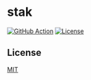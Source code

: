 # stak

[![GitHub Action](https://img.shields.io/github/actions/workflow/status/raviqqe/stak/test.yaml?branch=main&style=flat-square)](https://github.com/raviqqe/stak/actions)
[![License](https://img.shields.io/github/license/raviqqe/stak.svg?style=flat-square)](LICENSE)

## License

[MIT](LICENSE)
